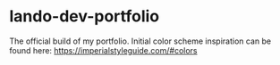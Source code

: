 # lando-dev-portfolio
The official build of my portfolio. Initial color scheme inspiration can be found here: https://imperialstyleguide.com/#colors
